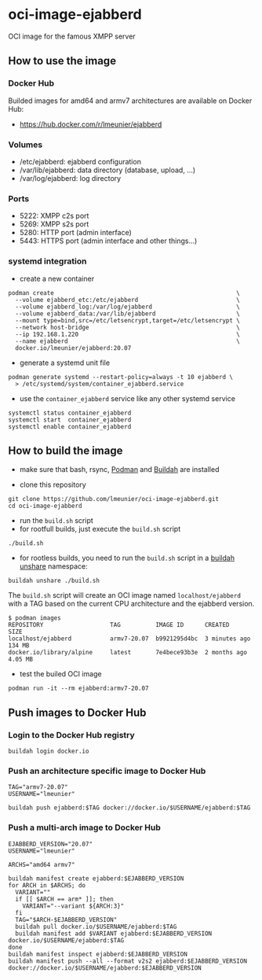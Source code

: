 # oci-image-ejabberd

OCI image for the famous XMPP server

## How to use the image

### Docker Hub

Builded images for amd64 and armv7 architectures are available on Docker Hub:

* https://hub.docker.com/r/lmeunier/ejabberd

### Volumes

* /etc/ejabberd: ejabberd configuration
* /var/lib/ejabberd: data directory (database, upload, ...)
* /var/log/ejabberd: log directory

### Ports

* 5222: XMPP c2s port
* 5269: XMPP s2s port
* 5280: HTTP port (admin interface)
* 5443: HTTPS port (admin interface and other things...)

### systemd integration

* create a new container

```
podman create                                                    \
  --volume ejabberd_etc:/etc/ejabberd                            \
  --volume ejabberd_log:/var/log/ejabberd                        \
  --volume ejabberd_data:/var/lib/ejabberd                       \
  --mount type=bind,src=/etc/letsencrypt,target=/etc/letsencrypt \
  --network host-bridge                                          \
  --ip 192.168.1.220                                             \
  --name ejabberd                                                \
  docker.io/lmeunier/ejabberd:20.07
```

* generate a systemd unit file

```
podman generate systemd --restart-policy=always -t 10 ejabberd \
  > /etc/systemd/system/container_ejabberd.service
```

* use the `container_ejabberd` service like any other systemd service

```
systemctl status container_ejabberd
systemctl start  container_ejabberd
systemctl enable container_ejabberd
```

## How to build the image

* make sure that bash, rsync, [Podman](https://podman.io/) and
  [Buildah](https://buildah.io/) are installed

* clone this repository

```
git clone https://github.com/lmeunier/oci-image-ejabberd.git
cd oci-image-ejabberd
```

* run the `build.sh` script
 * for rootfull builds, just execute the `build.sh` script

  ```
  ./build.sh
  ```

 * for rootless builds, you need to run the `build.sh` script in a [buildah
unshare](https://github.com/containers/buildah/blob/master/docs/buildah-unshare.md)
namespace:

  ```
  buildah unshare ./build.sh
  ```

The `build.sh` script will create an OCI image named `localhost/ejabberd` with a
TAG based on the current CPU architecture and the ejabberd version.

```
$ podman images
REPOSITORY                   TAG          IMAGE ID      CREATED        SIZE
localhost/ejabberd           armv7-20.07  b9921295d4bc  3 minutes ago  134 MB
docker.io/library/alpine     latest       7e4bece93b3e  2 months ago   4.05 MB

```

* test the builed OCI image

```
podman run -it --rm ejabberd:armv7-20.07
```


## Push images to Docker Hub

### Login to the Docker Hub registry

```
buildah login docker.io
```

### Push an architecture specific image to Docker Hub


```
TAG="armv7-20.07"
USERNAME="lmeunier"

buildah push ejabberd:$TAG docker://docker.io/$USERNAME/ejabberd:$TAG
```

### Push a multi-arch image to Docker Hub

```
EJABBERD_VERSION="20.07"
USERNAME="lmeunier"

ARCHS="amd64 armv7"

buildah manifest create ejabberd:$EJABBERD_VERSION
for ARCH in $ARCHS; do
  VARIANT=""
  if [[ $ARCH == arm* ]]; then
    VARIANT="--variant ${ARCH:3}"
  fi
  TAG="$ARCH-$EJABBERD_VERSION"
  buildah pull docker.io/$USERNAME/ejabberd:$TAG
  buildah manifest add $VARIANT ejabberd:$EJABBERD_VERSION docker.io/$USERNAME/ejabberd:$TAG
done
buildah manifest inspect ejabberd:$EJABBERD_VERSION
buildah manifest push --all --format v2s2 ejabberd:$EJABBERD_VERSION docker://docker.io/$USERNAME/ejabberd:$EJABBERD_VERSION
```
